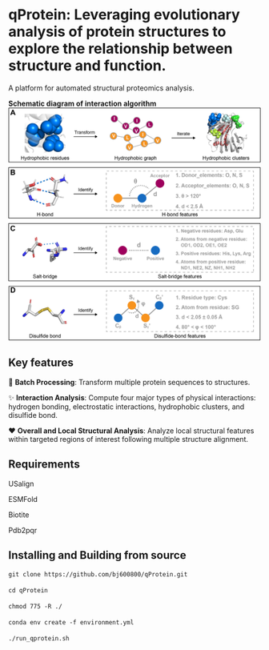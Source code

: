 # qProtein: Leveraging evolutionary analysis of protein structures to explore the relationship between structure and function.

A platform for automated structural proteomics analysis.

**Schematic diagram of interaction algorithm**
![Interaction algorithm](https://github.com/bj600800/qProtein/blob/main/interaction_algorithm.png)


## Key features
:rocket: **Batch Processing**: Transform multiple protein sequences to structures.

:sparkles: **Interaction Analysis**: Compute four major types of physical interactions: hydrogen bonding, electrostatic interactions, hydrophobic clusters, and disulfide bond.

:heart: **Overall and Local Structural Analysis**: Analyze local structural features within targeted regions of interest following multiple structure alignment.

## Requirements
USalign

ESMFold

Biotite

Pdb2pqr

## Installing and Building from source

```
git clone https://github.com/bj600800/qProtein.git

cd qProtein

chmod 775 -R ./

conda env create -f environment.yml

./run_qprotein.sh
```
